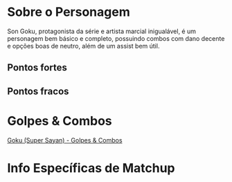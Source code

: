 <!-- TITLE: Goku - Geral -->
<!-- SUBTITLE: "This'll be a good match." -->

# Sobre o Personagem
Son Goku, protagonista da série e artista marcial inigualável, é um personagem bem básico e completo, possuindo combos com dano decente e opções boas de neutro, além de um assist bem útil.

## Pontos fortes

## Pontos fracos

# Golpes & Combos
[Goku (Super Sayan) - Golpes & Combos](/jogos/dragon-ball-fighter-z/personagens/goku-ssj/geral)

# Info Específicas de Matchup
